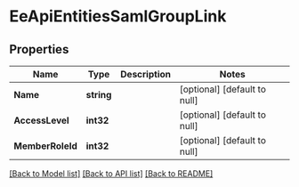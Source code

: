 # EeApiEntitiesSamlGroupLink

## Properties
Name | Type | Description | Notes
------------ | ------------- | ------------- | -------------
**Name** | **string** |  | [optional] [default to null]
**AccessLevel** | **int32** |  | [optional] [default to null]
**MemberRoleId** | **int32** |  | [optional] [default to null]

[[Back to Model list]](../README.md#documentation-for-models) [[Back to API list]](../README.md#documentation-for-api-endpoints) [[Back to README]](../README.md)


